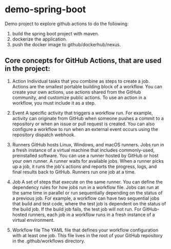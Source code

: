 # demo-spring-boot
Demo project to explore github actions to do the following:
1. build the spring boot project with maven.
2. dockerize the application.
3. push the docker image to github/dockerhub/nexus.

## Core concepts for GitHub Actions, that are used in the project:
1. Action
Individual tasks that you combine as steps to create a job. Actions are the smallest portable building block of a workflow. You can create your own actions, use actions shared from the GitHub community, and customize public actions. To use an action in a workflow, you must include it as a step.

2. Event
A specific activity that triggers a workflow run. For example, activity can originate from GitHub when someone pushes a commit to a repository or when an issue or pull request is created. You can also configure a workflow to run when an external event occurs using the repository dispatch webhook.

3. Runners
GitHub hosts Linux, Windows, and macOS runners. Jobs run in a fresh instance of a virtual machine that includes commonly-used, preinstalled software. You can use a runner hosted by GitHub or host your own runner. A runner waits for available jobs. When a runner picks up a job, it runs the job's actions and reports the progress, logs, and final results back to GitHub. Runners run one job at a time. 

4. Job
A set of steps that execute on the same runner. You can define the dependency rules for how jobs run in a workflow file. Jobs can run at the same time in parallel or run sequentially depending on the status of a previous job. For example, a workflow can have two sequential jobs that build and test code, where the test job is dependent on the status of the build job. If the build job fails, the test job will not run. For GitHub-hosted runners, each job in a workflow runs in a fresh instance of a virtual environment.

5. Workflow file
The YAML file that defines your workflow configuration with at least one job. This file lives in the root of your GitHub repository in the .github/workflows directory.
